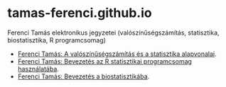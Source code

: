 # tamas-ferenci.github.io
Ferenci Tamás elektronikus jegyzetei (valószínűségszámítás, statisztika, biostatisztika, R programcsomag)

- [Ferenci Tamás: A valószínűségszámítás és a statisztika alapvonalai](https://tamas-ferenci.github.io/FerenciTamas_ValszamEsStatAlapvonalai/).
- [Ferenci Tamás: Bevezetés az R statisztikai programcsomag használatába](https://tamas-ferenci.github.io/bevr/).
- [Ferenci Tamás: Bevezetés a biostatisztikába](https://tamas-ferenci.github.io/bevbiostat/).
